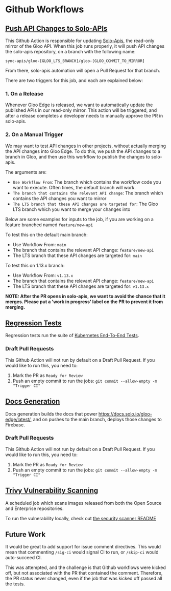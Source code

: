 # Github Workflows

## [Push API Changes to Solo-APIs](./push-solo-apis-branch.yaml)
This Github Action is responsible for updating [Solo-Apis](https://github.com/solo-io/solo-apis), the read-only mirror of the Gloo API. 
When this job runs properly, it will push API changes the solo-apis repository, on a branch with the following name:
```
sync-apis/gloo-[GLOO_LTS_BRANCH]/gloo-[GLOO_COMMIT_TO_MIRROR]
```

From there, solo-apis automation will open a Pull Request for that branch.

There are two triggers for this job, and each are explained below:
### 1. On a Release
Whenever Gloo Edge is released, we want to automatically update the published APIs in our read-only mirror. This action will be triggered, and after a release completes a developer needs to manually approve the PR in solo-apis.

### 2. On a Manual Trigger
We may want to test API changes in other projects, without actually merging the API changes into Gloo Edge. To do this, we push the API changes to a branch in Gloo, and then use this workflow to publish the changes to solo-apis.

The arguments are:
- `Use Workflow From`: The branch which contains the workflow code you want to execute. Often times, the default branch will work.
- `The branch that contains the relevant API change`: The branch which contains the API changes you want to mirror
- `The LTS branch that these API changes are targeted for`: The Gloo LTS branch which you want to merge your changes into

Below are some examples for inputs to the job, if you are working on a feature branched named `feature/new-api`

To test this on the default main branch:
- Use Workflow From: `main`
- The branch that contains the relevant API change: `feature/new-api`
- The LTS branch that these API changes are targeted for: `main`

To test this on 1.13.x branch:
- Use Workflow From: `v1.13.x`
- The branch that contains the relevant API change: `feature/new-api`
- The LTS branch that these API changes are targeted for: `v1.13.x`

**NOTE: After the PR opens in solo-apis, we want to avoid the chance that it merges. Please put a 'work in progress' label on the PR to prevent it from merging.**

## [Regression Tests](./regression-tests.yaml)
Regression tests run the suite of [Kubernetes End-To-End Tests](https://github.com/solo-io/gloo/tree/main/test).

### Draft Pull Requests
This Github Action will not run by default on a Draft Pull Request. If you would like to run this, you need to:
1. Mark the PR as `Ready for Review`
1. Push an empty commit to run the jobs: `git commit --allow-empty -m "Trigger CI"` 

## [Docs Generation](./docs-gen.yaml)
Docs generation builds the docs that power https://docs.solo.io/gloo-edge/latest/, and on pushes to the main branch, deploys those changes to Firebase.

### Draft Pull Requests
This Github Action will not run by default on a Draft Pull Request. If you would like to run this, you need to:
1. Mark the PR as `Ready for Review`
1. Push an empty commit to run the jobs: `git commit --allow-empty -m "Trigger CI"`

## [Trivy Vulnerability Scanning](./trivy-analysis-scheduled.yaml)
A scheduled job which scans images released from both the Open Source and Enterprise repositories.

To run the vulnerability locally, check out [the security scanner README](https://github.com/solo-io/gloo/tree/main/docs/cmd/securityscanutils)

## Future Work
It would be great to add support for issue comment directives. This would mean that commenting `/sig-ci` would signal CI to run, or `/skip-ci` would auto-succeed CI.

This was attempted, and the challenge is that Github workflows were kicked off, but not associated with the PR that contained the comment. Therefore, the PR status never changed, even if the job that was kicked off passed all the tests.